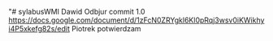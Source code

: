"# sylabusWMI
Dawid Odbjur commit 1.0
https://docs.google.com/document/d/1zFcN0ZRYgkl6Kl0pRqj3wsv0iKWikhyi4P5xkefg82s/edit
Piotrek potwierdzam 
